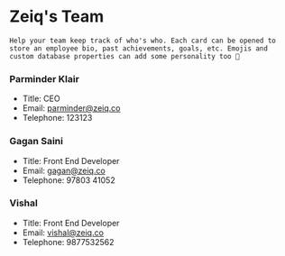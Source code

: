 # Zeiq's Team

```
Help your team keep track of who's who. Each card can be opened to store an employee bio, past achievements, goals, etc. Emojis and custom database properties can add some personality too 🙌
```

### Parminder Klair

- Title: CEO
- Email: parminder@zeiq.co
- Telephone: 123123

### Gagan Saini

- Title: Front End Developer
- Email: gagan@zeiq.co
- Telephone: 97803 41052

### Vishal

- Title: Front End Developer
- Email: vishal@zeiq.co
- Telephone: 9877532562
